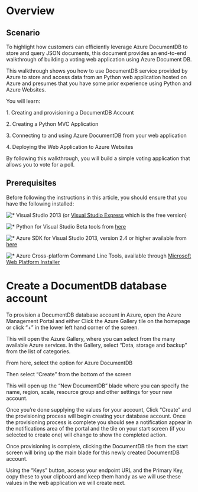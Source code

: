 <a name="_Toc395888516"></a> <a name="_Toc395809325"></a> <a name="_Toc389865467"></a> <a name="_Toc389828008">Overview</a>
===========================================================================================================================

<a name="_Toc395888517"></a> <a name="_Toc395809326">Scenario</a>
-----------------------------------------------------------------

To highlight how customers can efficiently leverage Azure DocumentDB to
store and query JSON documents, this document provides an end-to-end
walkthrough of building a voting web application using Azure Document
DB.

This walkthrough shows you how to use DocumentDB service provided by
Azure to store and access data from an Python web application hosted on
Azure and presumes that you have some prior experience using Python and
Azure Websites.

You will learn:

1\. Creating and provisioning a DocumentDB Account

2\. Creating a Python MVC Application

3\. Connecting to and using Azure DocumentDB from your web application

4\. Deploying the Web Application to Azure Websites

By following this walkthrough, you will build a simple voting
application that allows you to vote for a poll.

Prerequisites
-------------

Before following the instructions in this article, you should ensure
that you have the following installed:

![\*][] Visual Studio 2013 (or [Visual Studio Express][] which is the
free version)

![\*][] Python for Visual Studio Beta tools from [here][]

![\*][] Azure SDK for Visual Studio 2013, version 2.4 or higher
available from [here][1]

![\*][] Azure Cross-platform Command Line Tools, available through
[Microsoft Web Platform Installer][]

<a name="_Toc395888519"></a> <a name="_Toc395809328">Create a DocumentDB database account</a>
=============================================================================================

To provision a DocumentDB database account in Azure, open the Azure
Management Portal and either Click the Azure Gallery tile on the
homepage or click “+” in the lower left hand corner of the screen.

This will open the Azure Gallery, where you can select from the many
available Azure services. In the Gallery, select “Data, storage and
backup” from the list of categories.

From here, select the option for Azure DocumentDB

Then select “Create” from the bottom of the screen

This will open up the “New DocumentDB” blade where you can specify the
name, region, scale, resource group and other settings for your new
account.

Once you’re done supplying the values for your account, Click “Create”
and the provisioning process will begin creating your database account.
Once the provisioning process is complete you should see a notification
appear in the notifications area of the portal and the tile on your
start screen (if you selected to create one) will change to show the
completed action.

Once provisioning is complete, clicking the DocumentDB tile from the
start screen will bring up the main blade for this newly created
DocumentDB account.

Using the “Keys” button, access your endpoint URL and the Primary Key,
copy these to your clipboard and keep them handy as we will use these
values in the web application we will create next.

  [\*]: PicExportError
  [Visual Studio Express]: http://www.visualstudio.com/en-us/products/visual-studio-express-vs.aspx
  [here]: https://pytools.codeplex.com/releases/view/123624
  [1]: http://go.microsoft.com/fwlink/?linkid=254281&clcid=0x409
  [Microsoft Web Platform Installer]: http://www.microsoft.com/web/downloads/platform.aspx
